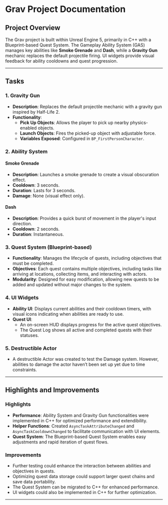 # Grav Project Documentation

## Project Overview
The Grav project is built within Unreal Engine 5, primarily in C++ with a Blueprint-based Quest System. The Gameplay Ability System (GAS) manages key abilities like **Smoke Grenade** and **Dash**, while a **Gravity Gun** mechanic replaces the default projectile firing. UI widgets provide visual feedback for ability cooldowns and quest progression.

---

## Tasks

### 1. Gravity Gun
- **Description**: Replaces the default projectile mechanic with a gravity gun inspired by Half-Life 2.
- **Functionality**:
  - **Pick Up Objects**: Allows the player to pick up nearby physics-enabled objects.
  - **Launch Objects**: Fires the picked-up object with adjustable force.
  - **Variables Exposed**: Configured in `BP_FirstPersonCharacter`.

### 2. Ability System
#### Smoke Grenade
- **Description**: Launches a smoke grenade to create a visual obscuration effect. 
- **Cooldown**: 3 seconds.
- **Duration**: Lasts for 3 seconds.
- **Damage**: None (visual effect only).

#### Dash
- **Description**: Provides a quick burst of movement in the player's input direction.
- **Cooldown**: 2 seconds.
- **Duration**: Instantaneous.

### 3. Quest System (Blueprint-based)
- **Functionality**: Manages the lifecycle of quests, including objectives that must be completed.
- **Objectives**: Each quest contains multiple objectives, including tasks like arriving at locations, collecting items, and interacting with actors.
- **Modularity**: Designed for easy modification, allowing new quests to be added and updated without major changes to the system.

### 4. UI Widgets
- **Ability UI**: Displays current abilities and their cooldown timers, with visual icons indicating when abilities are ready to use.
- **Quest UI**: 
  - An on-screen HUD displays progress for the active quest objectives.
  - The Quest Log shows all active and completed quests with their statuses.

### 5. Destructible Actor
- A destructible Actor was created to test the Damage system. However, abilities to damage the actor haven’t been set up yet due to time constraints.

---

## Highlights and Improvements

### Highlights
- **Performance**: Ability System and Gravity Gun functionalities were implemented in C++ for optimized performance and extendibility.
- **Helper Functions**: Created `AsyncTaskAttributeChanged` and `AsyncTaskCooldownChanged` to facilitate communication with UI elements.
- **Quest System**: The Blueprint-based Quest System enables easy adjustments and rapid iteration of quest flows.

### Improvements
- Further testing could enhance the interaction between abilities and objectives in quests.
- Optimizing quest data storage could support larger quest chains and save data portability.
- The Quest System can be migrated to C++ for enhanced performance.
- UI widgets could also be implemented in C++ for further optimization.

---

